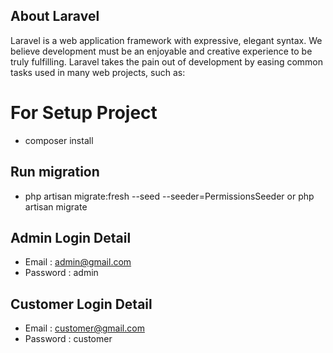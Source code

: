 ## About Laravel

Laravel is a web application framework with expressive, elegant syntax. We believe development must be an enjoyable and creative experience to be truly fulfilling. Laravel takes the pain out of development by easing common tasks used in many web projects, such as:


# For Setup Project 

- composer install


## Run migration

- php artisan migrate:fresh --seed --seeder=PermissionsSeeder   or   php artisan migrate



## Admin Login Detail

- Email : admin@gmail.com
- Password : admin


## Customer Login Detail

- Email : customer@gmail.com
- Password : customer

